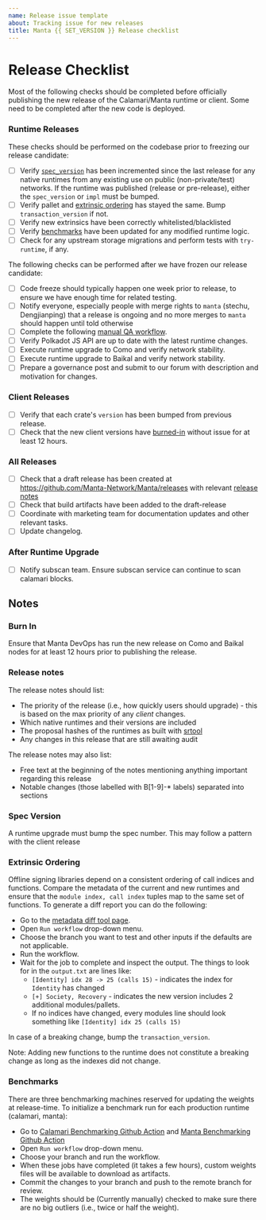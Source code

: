 ```yaml
---
name: Release issue template
about: Tracking issue for new releases
title: Manta {{ SET_VERSION }} Release checklist
---
```

# Release Checklist

Most of the following checks should be completed before officially publishing the new release
of the Calamari/Manta runtime or client. Some need to be completed after the new code is deployed.

### Runtime Releases

These checks should be performed on the codebase prior to freezing our release candidate:

- [ ] Verify [`spec_version`](#spec-version) has been incremented since the
    last release for any native runtimes from any existing use on public
    (non-private/test) networks. If the runtime was published (release or pre-release), either
    the `spec_version` or `impl` must be bumped.
- [ ] Verify pallet and [extrinsic ordering](#extrinsic-ordering) has stayed
    the same. Bump `transaction_version` if not.
- [ ] Verify new extrinsics have been correctly whitelisted/blacklisted
- [ ] Verify [benchmarks](#benchmarks) have been updated for any modified
    runtime logic.
- [ ] Check for any upstream storage migrations and perform tests with `try-runtime`, if any.

The following checks can be performed after we have frozen our release candidate:

- [ ] Code freeze should typically happen one week prior to release, to ensure we have enough time for related testing.
- [ ] Notify everyone, especially people with merge rights to `manta` (stechu, Dengjianping) that a release is ongoing and no more merges to `manta` should happen until told otherwise
- [ ] Complete the following [manual QA workflow](https://hackmd.io/TbFmorG2RnOPmLuFcg9JOQ?view).
- [ ] Verify Polkadot JS API are up to date with the latest
    runtime changes.
- [ ] Execute runtime upgrade to Como and verify network stability.
- [ ] Execute runtime upgrade to Baikal and verify network stability.
- [ ] Prepare a governance post and submit to our forum with description and motivation for changes.

### Client Releases

- [ ] Verify that each crate's `version` has been bumped from previous release.
- [ ] Check that the new client versions have [burned-in](#burn-in) without issue for at least 12 hours.

### All Releases

- [ ] Check that a draft release has been created at
    https://github.com/Manta-Network/Manta/releases with relevant [release
    notes](#release-notes)
- [ ] Check that build artifacts have been added to the
    draft-release
- [ ] Coordinate with marketing team for documentation updates and other relevant tasks.
- [ ] Update changelog.

### After Runtime Upgrade
- [ ] Notify subscan team. Ensure subscan service can continue to scan calamari blocks.

## Notes

### Burn In

Ensure that Manta DevOps has run the new release on Como and Baikal nodes
for at least 12 hours prior to publishing the release.

### Release notes

The release notes should list:

- The priority of the release (i.e., how quickly users should upgrade) - this is
    based on the max priority of any *client* changes.
- Which native runtimes and their versions are included
- The proposal hashes of the runtimes as built with
    [srtool](https://gitlab.com/chevdor/srtool)
- Any changes in this release that are still awaiting audit

The release notes may also list:

- Free text at the beginning of the notes mentioning anything important
    regarding this release
- Notable changes (those labelled with B[1-9]-* labels) separated into sections

### Spec Version

A runtime upgrade must bump the spec number. This may follow a pattern with the
client release

### Extrinsic Ordering

Offline signing libraries depend on a consistent ordering of call indices and
functions. Compare the metadata of the current and new runtimes and ensure that
the `module index, call index` tuples map to the same set of functions. To generate a diff report you can do the following:
* Go to the [metadata diff tool page](https://github.com/Manta-Network/Manta/actions/workflows/metadata_diff.yml).
* Open `Run workflow` drop-down menu.
* Choose the branch you want to test and other inputs if the defaults are not applicable.
* Run the workflow.
* Wait for the job to complete and inspect the output. The things to look for in the `output.txt` are lines like:
  - `[Identity] idx 28 -> 25 (calls 15)` - indicates the index for `Identity` has changed
  - `[+] Society, Recovery` - indicates the new version includes 2 additional modules/pallets.
  - If no indices have changed, every modules line should look something like `[Identity] idx 25 (calls 15)`

 In case of a breaking change, bump the `transaction_version`.

Note: Adding new functions to the runtime does not constitute a breaking change
as long as the indexes did not change.

### Benchmarks

There are three benchmarking machines reserved for updating the weights at
release-time. To initialize a benchmark run for each production runtime
(calamari, manta):
* Go to [Calamari Benchmarking Github Action](https://github.com/Manta-Network/Manta/actions/workflows/generate_calamari_weights_files.yml) 
  and [Manta Benchmarking Github Action](https://github.com/Manta-Network/Manta/actions/workflows/generate_manta_weights_files.yml)
* Open `Run workflow` drop-down menu.
* Choose your branch and run the workflow.
* When these jobs have completed (it takes a few hours), custom weights files will
    be available to download as artifacts. 
* Commit the changes to your branch and push to the remote branch for review.
* The weights should be (Currently manually) checked to make sure there are no
    big outliers (i.e., twice or half the weight).
